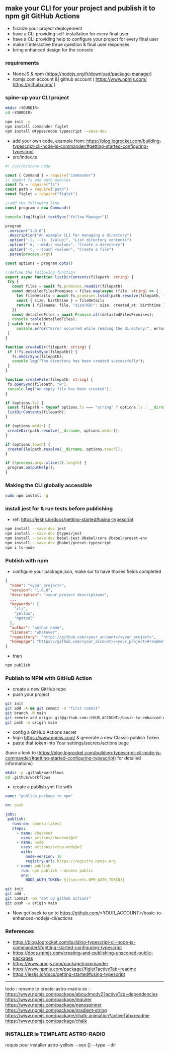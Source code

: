## make your CLI for your project and publish it to npm git GitHub Actions

 * finalize your project deployement
 * have a CLI providing self-installation for every final user
 * have a CLI providing help to configure your project for every final user
 * make it interactive thrue question & final user responses
 * bring enhanced design for the console

### requirements
 * NodeJS & npm (https://nodejs.org/fr/download/package-manager)
 * npmjs.com account &| github account ( https://www.npmjs.com/ https://github.com/ )

### spine-up your CLI project

```bash
mkdir <YOURDIR>
cd <YOURDIR>

npm init -y
npm install commander figlet
npm install @types/node typescript --save-dev
```
 * add your own code, example from: https://blog.logrocket.com/building-typescript-cli-node-js-commander/#getting-started-configuring-typescript
 * src/index.ts
 ```ts
 #! /usr/bin/env node

const { Command } = require("commander")
// import fs and path modules
const fs = require("fs")
const path = require("path")
const figlet = require("figlet")

//add the following line
const program = new Command()

console.log(figlet.textSync("Yellow Manager"))

program
  .version("1.0.0")
  .description("An example CLI for managing a directory")
  .option("-l, --ls  [value]", "List directory contents")
  .option("-m, --mkdir <value>", "Create a directory")
  .option("-t, --touch <value>", "Create a file")
  .parse(process.argv)

const options = program.opts()

//define the following function
export async function listDirContents(filepath: string) {
  try {
    const files = await fs.promises.readdir(filepath)
    const detailedFilesPromises = files.map(async (file: string) => {
      let fileDetails = await fs.promises.lstat(path.resolve(filepath, file))
      const { size, birthtime } = fileDetails
      return { filename: file, "size(KB)": size, created_at: birthtime }
    })
    const detailedFiles = await Promise.all(detailedFilesPromises);
    console.table(detailedFiles);
  } catch (error) {
      console.error("Error occurred while reading the directory!", error)
  }
}

function createDir(filepath: string) {
  if (!fs.existsSync(filepath)) {
    fs.mkdirSync(filepath);
    console.log("The directory has been created successfully");
  }
}

function createFile(filepath: string) {
  fs.openSync(filepath, "w");
  console.log("An empty file has been created");
}

if (options.ls) {
  const filepath = typeof options.ls === "string" ? options.ls : __dirname;
  listDirContents(filepath);
}

if (options.mkdir) {
  createDir(path.resolve(__dirname, options.mkdir));
}

if (options.touch) {
  createFile(path.resolve(__dirname, options.touch));
}

if (!process.argv.slice(2).length) {
  program.outputHelp();
}

 ```


### Making the CLI globally accessible
```bash
sudo npm install -g
```

### install jest for & run tests before publishing
 * ref: https://jestjs.io/docs/getting-started#using-typescript
```bash
npm install --save-dev jest
npm install --save-dev @types/jest
npm install --save-dev babel-jest @babel/core @babel/preset-env
npm install --save-dev @babel/preset-typescript
npm i ts-node
```

### Publish with npm
 * configure your package.json, make sur to have thoses fields completed
```json
{
  "name": "<your_project>",
  "version": "1.0.0",
  "description": "<your_project description>",
  ...
  "keywords": [
    "cli",
    "yellow",
    "npmtool"
  ],
  "author": "author name",
  "license": "whatever",
  "repository": "https://github.com/<your_account>/<your_project>",
  "homepage": "https://github.com/<your_account>/<your_project>#readme",
}
```
 * then
```bash
npm publish
```

### Publish to NPM with GitHuB Action

 * create a new GitHub repo
 * push your project
```bash
git init
git add -A && git commit -m "first commit"
git branch -M main
git remote add origin git@github.com:<YOUR_ACCOUNT>/basic-to-enhanced-nodejs-cli.git
git push -u origin main
```
 * config a GitHub Actions secret
 * login https://www.npmjs.com/ & generate a new Classic publish Token
 * paste that token into Your settings/secrets/actions page
 
 (have a look to (https://blog.logrocket.com/building-typescript-cli-node-js-commander/#getting-started-configuring-typescript) for detailed informations)

```bash
mkdir -p .github/workflows
cd .github/workflows
```
 * create a publish.yml file with
 ```yml
 name: "publish package to npm"

on: push

jobs:
  publish:
    runs-on: ubuntu-latest
    steps:
      - name: checkout
        uses: actions/checkout@v2
      - name: node
        uses: actions/setup-node@v2
        with:
          node-version: 16
          registry-url: https://registry.npmjs.org
      - name: publish
        run: npm publish --access public
        env:
          NODE_AUTH_TOKEN: ${{secrets.NPM_AUTH_TOKEN}}
 ```

```bash
git init
git add .
git commit -am "set up github actions"
git push -u origin main
```

 * Now get back to go to https://github.com/<YOUR_ACCOUNT>/basic-to-enhanced-nodejs-cli/actions

 

### References

 * https://blog.logrocket.com/building-typescript-cli-node-js-commander/#getting-started-configuring-typescript
 * https://docs.npmjs.com/creating-and-publishing-unscoped-public-packages
 * https://www.npmjs.com/package/commander
 * https://www.npmjs.com/package//figlet?activeTab=readme
 * https://jestjs.io/docs/getting-started#using-typescript



----------------------------------------------------------------------------------------------
todo : 
  rename to create-astro-matrix
  ex : https://www.npmjs.com/package/aboudmodv2?activeTab=dependencies
  https://www.npmjs.com/package/inquirer
  https://www.npmjs.com/package/nanospinner
  https://www.npmjs.com/package/gradient-string
  https://www.npmjs.com/package/chalk-animation?activeTab=readme
  https://www.npmjs.com/package/chalk



### INSTALLER le TEMPLATE ASTRO-RADIO




requis pour installer astro-yellow
--seo []
--type 
--dir 
